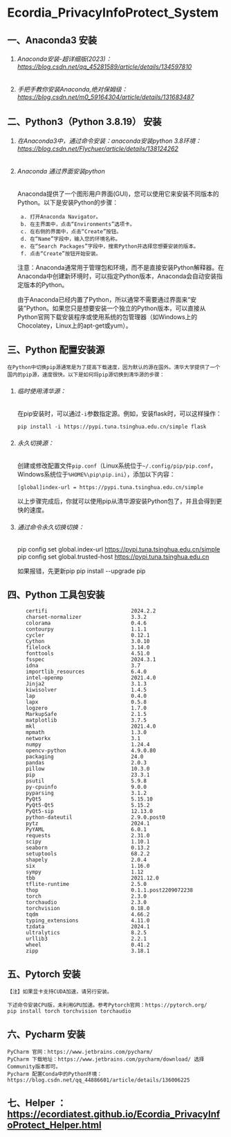 # Ecordia_PrivacyInfoProtect_System

## 一、Anaconda3 安装

1. ###### Anaconda安装-超详细版(2023)：https://blog.csdn.net/qq_45281589/article/details/134597810

2. ###### 手把手教你安装Anaconda,绝对保姆级：https://blog.csdn.net/m0_59164304/article/details/131683487

## 二、Python3（Python 3.8.19） 安装

1. ###### 在Anaconda3中，通过命令安装：anaconda安装python 3.8环境：https://blog.csdn.net/Flychuer/article/details/138124262

2. ###### Anaconda 通过界面安装python

    Anaconda提供了一个图形用户界面(GUI)，您可以使用它来安装不同版本的Python。以下是安装Python的步骤：
    
        a. 打开Anaconda Navigator。
        b. 在主界面中，点击“Environments”选项卡。
        c. 在右侧的界面中，点击“Create”按钮。
        d. 在“Name”字段中，输入您的环境名称。
        e. 在“Search Packages”字段中，搜索Python并选择您想要安装的版本。
        f. 点击“Create”按钮开始安装。
    
    注意：Anaconda通常用于管理包和环境，而不是直接安装Python解释器。在Anaconda中创建新环境时，可以指定Python版本，Anaconda会自动安装指定版本的Python。
    
    由于Anaconda已经内置了Python，所以通常不需要通过界面来“安装”Python。如果您只是想要安装一个独立的Python版本，可以直接从Python官网下载安装程序或使用系统的包管理器（如Windows上的Chocolatey，Linux上的apt-get或yum）。

## 三、Python 配置安装源

    在Python中切换pip源通常是为了提高下载速度，因为默认的源在国外。清华大学提供了一个国内的pip源，速度很快。以下是如何将pip源切换到清华源的步骤：

1. ###### 临时使用清华源：

   在pip安装时，可以通过`-i`参数指定源。例如，安装flask时，可以这样操作：

   `pip install -i https://pypi.tuna.tsinghua.edu.cn/simple flask`

2. ###### 永久切换源：

   创建或修改配置文件`pip.conf`（Linux系统位于`~/.config/pip/pip.conf`，Windows系统位于`%HOME%\pip\pip.ini`），添加以下内容：

   `[global]index-url = https://pypi.tuna.tsinghua.edu.cn/simple`

   以上步骤完成后，你就可以使用pip从清华源安装Python包了，并且会得到更快的速度。

3. ###### 通过命令永久切换切换：

    pip config set global.index-url https://pypi.tuna.tsinghua.edu.cn/simple
    pip config set global.trusted-host https://pypi.tuna.tsinghua.edu.cn
    
    如果报错，先更新pip
    pip install --upgrade pip

## 四、Python 工具包安装

          certifi                           2024.2.2
          charset-normalizer                3.3.2
          colorama                          0.4.6
          contourpy                         1.1.1
          cycler                            0.12.1
          Cython                            3.0.10
          filelock                          3.14.0
          fonttools                         4.51.0
          fsspec                            2024.3.1
          idna                              3.7
          importlib_resources               6.4.0
          intel-openmp                      2021.4.0
          Jinja2                            3.1.3
          kiwisolver                        1.4.5
          lap                               0.4.0
          lapx                              0.5.8
          logzero                           1.7.0
          MarkupSafe                        2.1.5
          matplotlib                        3.7.5
          mkl                               2021.4.0
          mpmath                            1.3.0
          networkx                          3.1
          numpy                             1.24.4
          opencv-python                     4.9.0.80
          packaging                         24.0
          pandas                            2.0.3
          pillow                            10.3.0
          pip                               23.3.1
          psutil                            5.9.8
          py-cpuinfo                        9.0.0
          pyparsing                         3.1.2
          PyQt5                             5.15.10
          PyQt5-Qt5                         5.15.2
          PyQt5-sip                         12.13.0
          python-dateutil                   2.9.0.post0
          pytz                              2024.1
          PyYAML                            6.0.1
          requests                          2.31.0
          scipy                             1.10.1
          seaborn                           0.13.2
          setuptools                        68.2.2
          shapely                           2.0.4
          six                               1.16.0
          sympy                             1.12
          tbb                               2021.12.0
          tflite-runtime                    2.5.0
          thop                              0.1.1.post2209072238
          torch                             2.3.0
          torchaudio                        2.3.0
          torchvision                       0.18.0
          tqdm                              4.66.2
          typing_extensions                 4.11.0
          tzdata                            2024.1
          ultralytics                       8.2.5
          urllib3                           2.2.1
          wheel                             0.41.2
          zipp                              3.18.1

## 五、Pytorch 安装

    【注】如果显卡支持CUDA加速，请另行安装。
    
    下述命令安装CPU版，未利用GPU加速。参考Pytorch官网：https://pytorch.org/
    pip install torch torchvision torchaudio

## 六、Pycharm 安装

    PyCharm 官网：https://www.jetbrains.com/pycharm/
    PyCharm 下载地址：https://www.jetbrains.com/pycharm/download/ 选择Community版本即可。
    Pycharm 配置Conda中的Python环境：https://blog.csdn.net/qq_44886601/article/details/136006225

## 七、Helper ： https://ecordiatest.github.io/Ecordia_PrivacyInfoProtect_Helper.html
